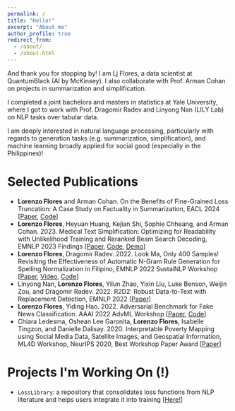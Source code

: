 ```yaml
---
permalink: /
title: "Hello!"
excerpt: "About me"
author_profile: true
redirect_from: 
  - /about/
  - /about.html
---
```


And thank you for stopping by! I am Lj Flores, a data scientist at QuantumBlack (AI by McKinsey). I also collaborate with Prof. Arman Cohan on projects in summarization and simplification. 

I completed a joint bachelors and masters in statistics at Yale University, where I got to work with Prof. Dragomir Radev and Linyong Nan (LILY Lab) on NLP tasks over tabular data.

I am deeply interested in natural language processing, particularly with regards to generation tasks (e.g. summarization, simplification), and machine learning broadly applied for social good (especially in the Philippines)!

Selected Publications
======
* <b>Lorenzo Flores</b> and Arman Cohan. On the Benefits of Fine-Grained Loss Truncation: A Case Study on Factuality in Summarization, EACL 2024 [<a href="https://openreview.net/forum?id=QFGsa3f-plp">Paper</a>, <a href="https://github.com/yale-nlp/Simplification-Projects">Code</a>]
* <b>Lorenzo Flores</b>, Heyuan Huang, Kejian Shi, Sophie Chheang, and Arman Cohan. 2023. Medical Text Simplification: Optimizing for Readability with Unlikelihood Training and Reranked Beam Search Decoding, EMNLP 2023 Findings [<a href="https://aclanthology.org/2023.findings-emnlp.322/">Paper</a>, <a href="https://github.com/yale-nlp/Simplification-Projects">Code</a>, <a href="https://huggingface.co/spaces/ljyflores/simplification-model-app">Demo</a>]
* <b>Lorenzo Flores</b>, Dragomir Radev. 2022. Look Ma, Only 400 Samples! Revisiting the Effectiveness of Automatic N-Gram Rule Generation for Spelling Normalization in Filipino, EMNLP 2022 SustaiNLP Workshop [<a href="https://aclanthology.org/2022.sustainlp-1.5/">Paper</a>, <a href="https://aclanthology.org/2022.sustainlp-1.5.mp4">Video</a>, <a href="https://github.com/ljyflores/efficient-spelling-normalization-filipino">Code</a>]
* Linyong Nan, <b>Lorenzo Flores</b>, Yilun Zhao, Yixin Liu, Luke Benson, Weijin Zou, and Dragomir Radev. 2022. R2D2: Robust Data-to-Text with Replacement Detection, EMNLP 2022 [<a href="https://aclanthology.org/2022.emnlp-main.464/">Paper</a>]
* <b>Lorenzo Flores</b>, Yiding Hao. 2022. Adversarial Benchmark for Fake News Classification. AAAI 2022 AdvML Workshop [<a href="https://arxiv.org/abs/2201.00912">Paper</a>, <a href="https://github.com/ljyflores/fake-news-adversarial-benchmark">Code</a>]
* Chiara Ledesma, Oshean Lee Garonita, <b>Lorenzo Flores</b>, Isabelle Tingzon, and Danielle Dalisay. 2020. Interpretable Poverty Mapping using Social Media Data, Satellite Images, and Geospatial Information, ML4D Workshop, NeurIPS 2020, Best Workshop Paper Award [<a href="https://arxiv.org/abs/2011.13563">Paper</a>]

Projects I'm Working On (!)
======
* `LossLibrary`: a repository that consolidates loss functions from NLP literature and helps users integrate it into training [<a href="https://github.com/ljyflores/loss-library">Here!</a>]